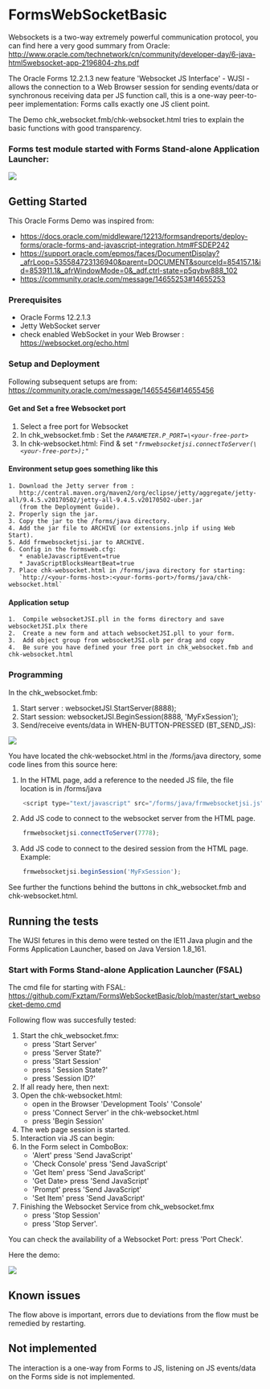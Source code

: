 # FormsWebSocketBasic

Websockets is a two-way extremely powerful communication protocol,
you can find here a very good summary from Oracle: http://www.oracle.com/technetwork/cn/community/developer-day/6-java-html5websocket-app-2196804-zhs.pdf

The Oracle Forms 12.2.1.3 new feature 'Websocket JS Interface' - WJSI - allows the connection to a Web Browser session for sending events/data or synchronous receiving data per JS function call, this is a one-way peer-to-peer implementation: Forms calls exactly one JS client point.

The Demo chk_websocket.fmb/chk-websocket.html tries to explain the basic functions with good transparency.

### Forms test module started with Forms Stand-alone Application Launcher:

<img src="http://www.fmatz.com/WS-final-13-01-_2018_11-28-47.png"/>

## Getting Started

This Oracle Forms Demo was inspired from: 
- https://docs.oracle.com/middleware/12213/formsandreports/deploy-forms/oracle-forms-and-javascript-integration.htm#FSDEP242
- https://support.oracle.com/epmos/faces/DocumentDisplay?_afrLoop=535584723136940&parent=DOCUMENT&sourceId=854157.1&id=853911.1&_afrWindowMode=0&_adf.ctrl-state=p5qvbw888_102
- https://community.oracle.com/message/14655253#14655253

### Prerequisites

- Oracle Forms 12.2.1.3
- Jetty WebSocket server 
- check enabled WebSocket in your Web Browser : https://websocket.org/echo.html

### Setup and Deployment

Following subsequent setups are from: https://community.oracle.com/message/14655456#14655456

#### Get and Set a free Websocket port

1. Select a free port for Websocket
2. In chk_websocket.fmb : Set the *`PARAMETER.P_PORT=\<your-free-port>`*
3. In chk-websocket.html: Find & set *`"frmwebsocketjsi.connectToServer(\<your-free-port>);"`*

#### Environment setup goes something like this

    1. Download the Jetty server from :
       http://central.maven.org/maven2/org/eclipse/jetty/aggregate/jetty-all/9.4.5.v20170502/jetty-all-9.4.5.v20170502-uber.jar
       (from the Deployment Guide).
    2. Properly sign the jar.
    3. Copy the jar to the /forms/java directory.
    4. Add the jar file to ARCHIVE (or extensions.jnlp if using Web Start).
    5. Add frmwebsocketjsi.jar to ARCHIVE.
    6. Config in the formsweb.cfg:
       * enableJavascriptEvent=true
       * JavaScriptBlocksHeartBeat=true
    7. Place chk-websocket.html in /forms/java directory for starting:
       `http://<your-forms-host>:<your-forms-port>/forms/java/chk-websocket.html`

#### Application setup

    1.  Compile websocketJSI.pll in the forms directory and save websocketJSI.plx there
    2.  Create a new form and attach websocketJSI.pll to your form.
    3.  Add object group from websocketJSI.olb per drag and copy
    4.  Be sure you have defined your free port in chk_websocket.fmb and chk-websocket.html

### Programming

In the chk_websocket.fmb:

1. Start server : websocketJSI.StartServer(8888);
2. Start session: websocketJSI.BeginSession(8888, 'MyFxSession');
3. Send/receive events/data in WHEN-BUTTON-PRESSED (BT_SEND_JS):
<img src="http://www.fmatz.com/WS-PL-13-01-_2018_13-30-06.png" />

You have located the chk-websocket.html in the /forms/java directory,
some code lines from this source here:

1. In the HTML page, add a reference to the needed JS file, the file location is in /forms/java
```js
    <script type="text/javascript" src="/forms/java/frmwebsocketjsi.js"></script>
```
2. Add JS code to connect to the websocket server from the HTML page.  
```js
    frmwebsocketjsi.connectToServer(7778);
```
3. Add JS code to connect to the desired session from the HTML page.  Example:
```js
    frmwebsocketjsi.beginSession('MyFxSession');
```
See further the functions behind the buttons in chk_websocket.fmb and chk-websocket.html.

## Running the tests

The WJSI fetures in this demo were tested on the IE11 Java plugin and the Forms Application Launcher, based on Java Version 1.8_161.

### Start with Forms Stand-alone Application Launcher (FSAL)

The cmd file for starting with FSAL: https://github.com/Fxztam/FormsWebSocketBasic/blob/master/start_websocket-demo.cmd

Following flow was succesfully tested:

1. Start the chk_websocket.fmx:
   * press 'Start Server'
   * press 'Server State?'
   * press 'Start Session'
   * press ' Session State?'
   * press 'Session ID?'
2. If all ready here, then next:
3. Open the chk-websocket.html:
   * open in the Browser 'Development Tools' 'Console'
   * press 'Connect Server' in the chk-websocket.html
   * press 'Begin Session'
4. The web page session is started.
5. Interaction via JS can begin:
6. In the Form select in ComboBox:
   * 'Alert' press 'Send JavaScript'
   * 'Check Console' press 'Send JavaScript'
   * 'Get Item' press 'Send JavaScript'
   * 'Get Date> press 'Send JavaScript'
   * 'Prompt' press 'Send JavaScript'
   * 'Set Item' press 'Send JavaScript' 
7. Finishing the Websocket Service from chk_websocket.fmx
   * press 'Stop Session'
   * press 'Stop Server'.

You can check the availability of a Websocket Port: press 'Port Check'.

Here the demo: 

<img src="http://www.fmatz.com/WS-Forms-final.gif"/>

## Known issues

The flow above is important, errors due to deviations from the flow must be remedied by restarting.

## Not implemented

The interaction is a one-way from Forms to JS, listening on JS events/data on the Forms side is not implemented.
